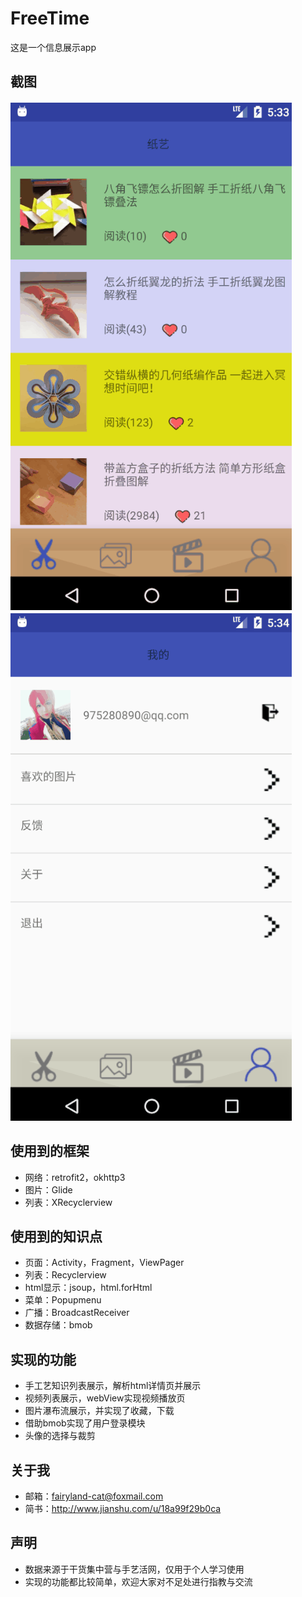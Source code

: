 # FreeTime


这是一个信息展示app


## 截图
![示例一](screenshot/主页.gif) ![示例二](screenshot/详情页.gif)
## 使用到的框架
- 网络：retrofit2，okhttp3
- 图片：Glide
- 列表：XRecyclerview
## 使用到的知识点
- 页面：Activity，Fragment，ViewPager
- 列表：Recyclerview
- html显示：jsoup，html.forHtml
- 菜单：Popupmenu
- 广播：BroadcastReceiver
- 数据存储：bmob
## 实现的功能
- 手工艺知识列表展示，解析html详情页并展示
- 视频列表展示，webView实现视频播放页
- 图片瀑布流展示，并实现了收藏，下载
- 借助bmob实现了用户登录模块
- 头像的选择与裁剪
## 关于我
- 邮箱：<fairyland-cat@foxmail.com>
- 简书：<http://www.jianshu.com/u/18a99f29b0ca>

## 声明
- 数据来源于干货集中营与手艺活网，仅用于个人学习使用
- 实现的功能都比较简单，欢迎大家对不足处进行指教与交流
